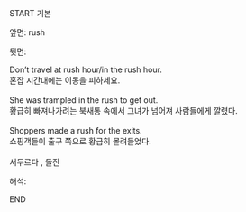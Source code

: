 START
기본

앞면:
rush


뒷면:
<div>Don’t travel at rush hour/in the rush hour. </div><div><div>혼잡 시간대에는 이동을 피하세요.</div></div><div><br></div><div><div>She was trampled in the rush to get out. </div><div><div>황급히 빠져나가려는 북새통 속에서 그녀가 넘어져 사람들에게 깔렸다.</div></div></div><div><br></div><div><div>Shoppers made a rush for the exits. </div><div>쇼핑객들이 출구 쪽으로 황급히 몰려들었다.</div></div><div><br></div><div>서두르다 , 돌진</div>


해석:
<!--ID: 1746614454595-->
END